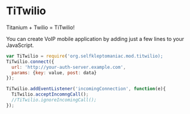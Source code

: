 TiTwilio
========

Titanium + Twilio = TiTwilio!

You can create VoIP mobile application by adding just a few lines to your JavaScript.

```javascript
var TiTwilio = require('org.selfkleptomaniac.mod.titwilio);
TiTwilio.connect({
  url: 'http://your-auth-server.example.com',
  params: {key: value, post: data}
});

TiTwilio.addEventListener('incomingConnection', function(e){
  TiTwilio.acceptIncomngCall();
  //TiTwilio.ignoreIncomingCall();
});
```
